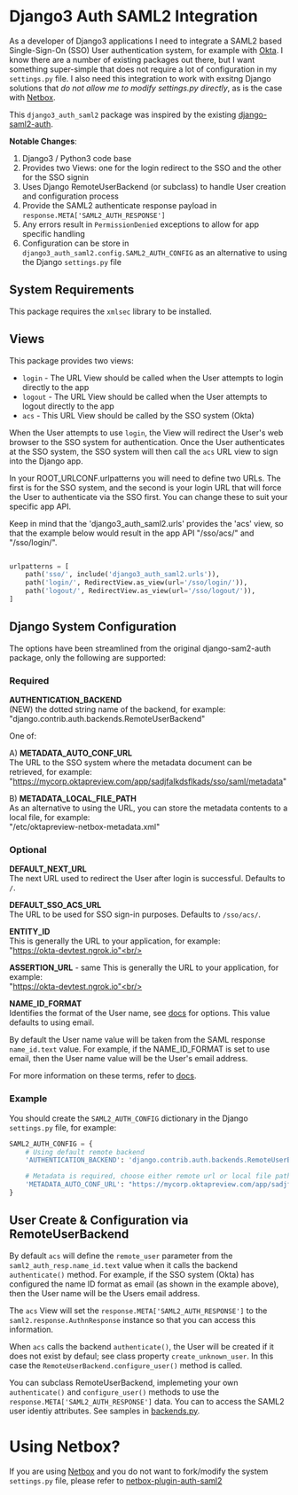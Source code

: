 # Django3 Auth SAML2 Integration

As a developer of Django3 applications I need to integrate a SAML2 based
Single-Sign-On (SSO) User authentication system, for example with
[Okta](https://www.okta.com/).  I know there are a number of existing packages
out there, but I want something super-simple that does not require a lot of
configuration in my `settings.py` file.  I also need this integration to work
with exsitng Django solutions that _do not allow me to modify settings.py
directly_, as is the case with
[Netbox](https://github.com/netbox-community/netbox).

This `django3_auth_saml2` package was inspired by the existing
[django-saml2-auth](https://github.com/fangli/django-saml2-auth).  

**Notable Changes**:

   1. Django3 / Python3 code base
   1. Provides two Views: one for the login redirect to the SSO and the other for the SSO signin
   1. Uses Django RemoteUserBackend (or subclass) to handle User creation and configuration process
   1. Provide the SAML2 authenticate response payload in `response.META['SAML2_AUTH_RESPONSE']`
   1. Any errors result in `PermissionDenied` exceptions to allow for app specific handling
   1. Configuration can be store in `django3_auth_saml2.config.SAML2_AUTH_CONFIG` as an alternative
   to using the Django `settings.py` file

## System Requirements

This package requires the `xmlsec` library to be installed.
    
## Views

This package provides two views:

   * `login`  - The URL View should be called when the User attempts to login directly to the app
   * `logout` - The URL View should be called when the User attempts to logout directly to the app
   * `acs` - This URL View should be called by the SSO system (Okta)
  
When the User attempts to use `login`, the View will redirect the User's web
browser to the SSO system for authentication.  Once the User authenticates at
the SSO system, the SSO system will then call the `acs` URL view to sign into
the Django app.

In your ROOT_URLCONF.urlpatterns you will need to define two URLs.  The first
is for the SSO system, and the second is your login URL that will force the
User to authenticate via the SSO first.  You can change these to suit your
specific app API.

Keep in mind that the 'django3_auth_saml2.urls' provides the 'acs' view, so
that the example below would result in the app API "/sso/acs/" and "/sso/login/".

```python

urlpatterns = [
    path('sso/', include('django3_auth_saml2.urls')),
    path('login/', RedirectView.as_view(url='/sso/login/')),
    path('logout/', RedirectView.as_view(url='/sso/logout/')),
]
```

## Django System Configuration

The options have been streamlined from the original django-sam2-auth package,
only the following are supported:

### Required

**AUTHENTICATION_BACKEND**<br/>
(NEW) the dotted string name of the backend, for example:<br/>
"django.contrib.auth.backends.RemoteUserBackend"
   
One of:   

A) **METADATA_AUTO_CONF_URL**<br/>
The URL to the SSO system where the metadata document can be retrieved, for example:<br/>
"https://mycorp.oktapreview.com/app/sadjfalkdsflkads/sso/saml/metadata"

B) **METADATA_LOCAL_FILE_PATH**<br/>
As an alternative to using the URL, you can store the metadata contents to a local file, for example:<br/>
"/etc/oktapreview-netbox-metadata.xml" 

### Optional

**DEFAULT_NEXT_URL**<br/>
The next URL used to redirect the User after login is successful.  Defaults to `/`.  

**DEFAULT_SSO_ACS_URL**<br/>
The URL to be used for SSO sign-in purposes.  Defaults to `/sso/acs/`.

**ENTITY_ID**<br/>
This is generally the URL to your application, for example:<br/>
"https://okta-devtest.ngrok.io"<br/>

**ASSERTION_URL** - same
This is generally the URL to your application, for example:<br/>
"https://okta-devtest.ngrok.io"<br/>

**NAME_ID_FORMAT**<br/>
Identifies the format of the User name, see [docs](https://docs.oracle.com/cd/E19316-01/820-3886/ggwbz/index.html) for options.
This value defaults to using email.

By default the User name value will be taken from the SAML response
`name_id.text` value.  For example, if the NAME_ID_FORMAT is set to use email,
then the User name value will be the User's email address.

For more information on these terms, refer to [docs](https://support.okta.com/help/s/article/Common-SAML-Terms).

### Example

You should create the `SAML2_AUTH_CONFIG` dictionary in the Django `settings.py` file,
for example:

````python
SAML2_AUTH_CONFIG = {
    # Using default remote backend
    'AUTHENTICATION_BACKEND': 'django.contrib.auth.backends.RemoteUserBackend',

    # Metadata is required, choose either remote url or local file path
    'METADATA_AUTO_CONF_URL': "https://mycorp.oktapreview.com/app/sadjfalkdsflkads/sso/saml/metadata"
}
````

## User Create & Configuration via RemoteUserBackend

By default `acs` will define the `remote_user` parameter from the
`saml2_auth_resp.name_id.text` value when it calls the backend `authenticate()`
method.  For example, if the SSO system (Okta) has configured the name ID
format as email (as shown in the example above), then the User name will be the
Users email address.

The `acs` View will set the `response.META['SAML2_AUTH_RESPONSE']` to the
`saml2.response.AuthnResponse` instance so that you can access this
information.

When `acs` calls the backend `authenticate()`, the User will be created if it
does not exist by defaul; see class property `create_unknown_user`.  In this
case the `RemoteUserBackend.configure_user()` method is called.  

You can subclass RemoteUserBackend, implemeting your own `authenticate()` and
`configure_user()` methods to use the `response.META['SAML2_AUTH_RESPONSE']`
data. You can to access the SAML2 user identiy attributes.  See samples in
[backends.py](django3_auth_saml2/backends.py).

# Using Netbox?

If you are using [Netbox](https://netbox.readthedocs.io/en/stable/) and you do
not want to fork/modify the system `settings.py` file, please refer to
[netbox-plugin-auth-saml2](https://github.com/jeremyschulman/netbox-plugin-auth-saml2)

   